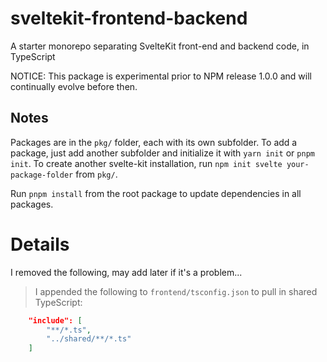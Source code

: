 # sveltekit-frontend-backend

A starter monorepo separating SvelteKit front-end and backend code, in TypeScript

NOTICE: This package is experimental prior to NPM release 1.0.0 and will continually evolve before then.

## Notes

Packages are in the `pkg/` folder, each with its own subfolder. To add a package, just add another subfolder and initialize it with `yarn init` or `pnpm init`. To create another svelte-kit installation, run `npm init svelte your-package-folder` from `pkg/`.

Run `pnpm install` from the root package to update dependencies in all packages.

# Details

I removed the following, may add later if it's a problem...

> I appended the following to `frontend/tsconfig.json` to pull in shared TypeScript:

```json
    "include": [
		"**/*.ts",
		"../shared/**/*.ts"
	]
```
